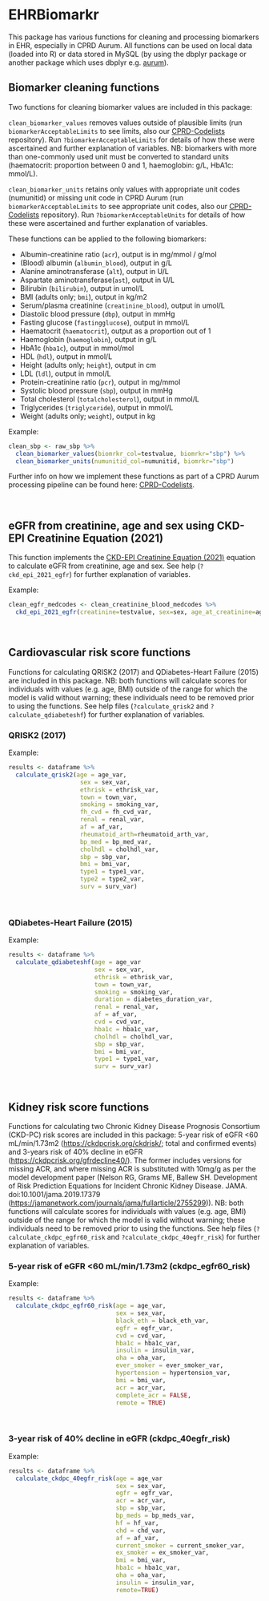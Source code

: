 # EHRBiomarkr

This package has various functions for cleaning and processing biomarkers in EHR, especially in CPRD Aurum. All functions can be used on local data (loaded into R) or data stored in MySQL (by using the dbplyr package or another package which uses dbplyr e.g. [aurum](http://github.com/Exeter-Diabetes/CPRD-analysis-package)).

## Biomarker cleaning functions

Two functions for cleaning biomarker values are included in this package:

`clean_biomarker_values` removes values outside of plausible limits (run `biomarkerAcceptableLimits` to see limits, also our [CPRD-Codelists](https://github.com/Exeter-Diabetes/CPRD-Codelists/blob/main/Biomarkers/biomarker_acceptable_limits.txt) repository). Run `?biomarkerAcceptableLimits` for details of how these were ascertained and further explanation of variables. NB: biomarkers with more than one-commonly used unit must be converted to standard units (haematocrit: proportion between 0 and 1, haemoglobin: g/L, HbA1c: mmol/L).

`clean_biomarker_units` retains only values with appropriate unit codes (numunitid) or missing unit code in CPRD Aurum (run `biomarkerAcceptableLimits` to see appropriate unit codes, also our [CPRD-Codelists](https://github.com/Exeter-Diabetes/CPRD-Codelists/blob/main/Biomarkers/biomarker_acceptable_units.txt) repository). Run `?biomarkerAcceptableUnits` for details of how these were ascertained and further explanation of variables.

These functions can be applied to the following biomarkers:

-   Albumin-creatinine ratio (`acr`), output is in mg/mmol / g/mol
-   (Blood) albumin (`albumin_blood`), output in g/L
-   Alanine aminotransferase (`alt`), output in U/L
-   Aspartate aminotransferase(`ast`), output in U/L
-   Bilirubin (`bilirubin`), output in umol/L
-   BMI (adults only; `bmi`), output in kg/m2
-   Serum/plasma creatinine (`creatinine_blood`), output in umol/L
-   Diastolic blood pressure (`dbp`), output in mmHg
-   Fasting glucose (`fastingglucose`), output in mmol/L
-   Haematocrit (`haematocrit`), output as a proportion out of 1
-   Haemoglobin (`haemoglobin`), output in g/L
-   HbA1c (`hba1c`), output in mmol/mol
-   HDL (`hdl`), output in mmol/L
-   Height (adults only; `height`), output in cm
-   LDL (`ldl`), output in mmol/L
-   Protein-creatinine ratio (`pcr`), output in mg/mmol
-   Systolic blood pressure (`sbp`), output in mmHg
-   Total cholesterol (`totalcholesterol`), output in mmol/L
-   Triglycerides (`triglyceride`), output in mmol/L
-   Weight (adults only; `weight`), output in kg

Example:

``` r
clean_sbp <- raw_sbp %>%
  clean_biomarker_values(biomrkr_col=testvalue, biomrkr="sbp") %>%
  clean_biomarker_units(numunitid_col=numunitid, biomrkr="sbp")
```
Further info on how we implement these functions as part of a CPRD Aurum processing pipeline can be found here: [CPRD-Codelists](https://github.com/Exeter-Diabetes/CPRD-Codelists#biomarker-algorithms).

&nbsp;

## eGFR from creatinine, age and sex using CKD-EPI Creatinine Equation (2021)

This function implements the [CKD-EPI Creatinine Equation (2021)](https://www.kidney.org/professionals/kdoqi/gfr_calculator/formula) equation to calculate eGFR from creatinine, age and sex. See help (`?ckd_epi_2021_egfr`) for further explanation of variables. 

Example:

``` r
clean_egfr_medcodes <- clean_creatinine_blood_medcodes %>%
  ckd_epi_2021_egfr(creatinine=testvalue, sex=sex, age_at_creatinine=age_at_creat)
```  

&nbsp;

## Cardiovascular risk score functions

Functions for calculating QRISK2 (2017) and QDiabetes-Heart Failure (2015) are included in this package. NB: both functions will calculate scores for individuals with values (e.g. age, BMI) outside of the range for which the model is valid without warning; these individuals need to be removed prior to using the functions. See help files (`?calculate_qrisk2` and `?calculate_qdiabeteshf`) for further explanation of variables. 

### QRISK2 (2017)

Example:

``` r
results <- dataframe %>%
  calculate_qrisk2(age = age_var,
                    sex = sex_var,
                    ethrisk = ethrisk_var,
                    town = town_var,
                    smoking = smoking_var,
                    fh_cvd = fh_cvd_var,
                    renal = renal_var,
                    af = af_var,
                    rheumatoid_arth=rheumatoid_arth_var,
                    bp_med = bp_med_var,
                    cholhdl = cholhdl_var,
                    sbp = sbp_var,
                    bmi = bmi_var,
                    type1 = type1_var,
                    type2 = type2_var,
                    surv = surv_var)
```  

&nbsp;

### QDiabetes-Heart Failure (2015)

Example:

``` r
results <- dataframe %>%
  calculate_qdiabeteshf(age = age_var
                        sex = sex_var,
                        ethrisk = ethrisk_var,
                        town = town_var,
                        smoking = smoking_var,
                        duration = diabetes_duration_var,
                        renal = renal_var,
                        af = af_var,
                        cvd = cvd_var,
                        hba1c = hba1c_var,
                        cholhdl = cholhdl_var,
                        sbp = sbp_var,
                        bmi = bmi_var,
                        type1 = type1_var,
                        surv = surv_var)
```

&nbsp;

## Kidney risk score functions

Functions for calculating two Chronic Kidney Disease Prognosis Consortium (CKD-PC) risk scores are included in this package: 5-year risk of eGFR <60 mL/min/1.73m2 (https://ckdpcrisk.org/ckdrisk/; total and confirmed events) and 3-years risk of 40% decline in eGFR (https://ckdpcrisk.org/gfrdecline40/). The former includes versions for missing ACR, and where missing ACR is substituted with 10mg/g as per the model development paper (Nelson RG, Grams ME, Ballew SH. Development of Risk Prediction Equations for Incident Chronic Kidney Disease. JAMA. doi:10.1001/jama.2019.17379 (https://jamanetwork.com/journals/jama/fullarticle/2755299)). NB: both functions will calculate scores for individuals with values (e.g. age, BMI) outside of the range for which the model is valid without warning; these individuals need to be removed prior to using the functions. See help files (`?calculate_ckdpc_egfr60_risk` and `?calculate_ckdpc_40egfr_risk`) for further explanation of variables.

### 5-year risk of eGFR <60 mL/min/1.73m2 (ckdpc_egfr60_risk)

Example:

``` r
results <- dataframe %>%
  calculate_ckdpc_egfr60_risk(age = age_var,
                              sex = sex_var,
                              black_eth = black_eth_var,
                              egfr = egfr_var,
                              cvd = cvd_var,
                              hba1c = hba1c_var,
                              insulin = insulin_var,
                              oha = oha_var,
                              ever_smoker = ever_smoker_var,
                              hypertension = hypertension_var,
                              bmi = bmi_var,
                              acr = acr_var,
                              complete_acr = FALSE,
                              remote = TRUE)
```  

&nbsp;

### 3-year risk of 40% decline in eGFR (ckdpc_40egfr_risk)

Example:

``` r
results <- dataframe %>%
  calculate_ckdpc_40egfr_risk(age = age_var
                              sex = sex_var,
                              egfr = egfr_var,
                              acr = acr_var,
                              sbp = sbp_var,
                              bp_meds = bp_meds_var,
                              hf = hf_var,
                              chd = chd_var,
                              af = af_var,
                              current_smoker = current_smoker_var,
                              ex_smoker = ex_smoker_var,
                              bmi = bmi_var,
                              hba1c = hba1c_var,
                              oha = oha_var,
                              insulin = insulin_var,
                              remote=TRUE)
```
